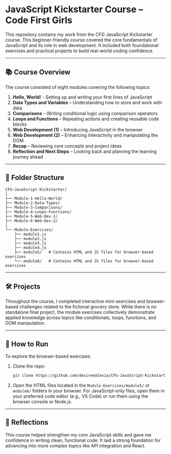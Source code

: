 # JavaScript Kickstarter Course – Code First Girls

This repository contains my work from the CFG JavaScript Kickstarter course. This beginner-friendly course covered the core fundamentals of JavaScript and its role in web development. It included both foundational exercises and practical projects to build real-world coding confidence.

---

## 📚 Course Overview

The course consisted of eight modules covering the following topics:

1. **Hello, World!** - Setting up and writing your first lines of JavaScript  
2. **Data Types and Variables** – Understanding how to store and work with data  
3. **Comparisons** – Writing conditional logic using comparison operators  
4. **Loops and Functions** – Repeating actions and creating reusable code blocks  
5. **Web Development (1)** – Introducing JavaScript in the browser  
6. **Web Development (2)** – Enhancing interactivity and manipulating the DOM  
7. **Recap** – Reviewing core concepts and project ideas  
8. **Reflection and Next Steps** – Looking back and planning the learning journey ahead  


---

## 🧩 Folder Structure

```
CFG-JavaScript-Kickstarter/
│
├── Module-1-Hello-World/
├── Module-2-Data-Types/
├── Module-3-Comparisons/
├── Module-4-Loops-Functions/
├── Module-5-Web-Dev-1/
├── Module-6-Web-Dev-2/
│
└── Module-Exercises/
    ├── module1.js
    ├── module2.js
    ├── module3.js
    ├── module4.js
    ├── module5/   # Contains HTML and JS files for browser-based exercises
    └── module6/   # Contains HTML and JS files for browser-based exercises
```

---

## 🛠️ Projects

Throughout the course, I completed interactive mini-exercises and browser-based challenges related to the fictional grocery store. While there is no standalone final project, the module exercises collectively demonstrate applied knowledge across topics like conditionals, loops, functions, and DOM manipulation.

---

## 🚀 How to Run

To explore the browser-based exercises:

1. Clone the repo:
   ```bash
   git clone https://github.com/desireealexia/CFG-JavaScript-Kickstarter.git
   ```

2. Open the HTML files located in the `Module-Exercises/module5/` or `module6/` folders in your browser. For JavaScript-only files, open them in your preferred code editor (e.g., VS Code) or run them using the browser console or Node.js.

---

## 💬 Reflections

This course helped strengthen my core JavaScript skills and gave me confidence in writing clean, functional code. It laid a strong foundation for advancing into more complex topics like API integration and React.